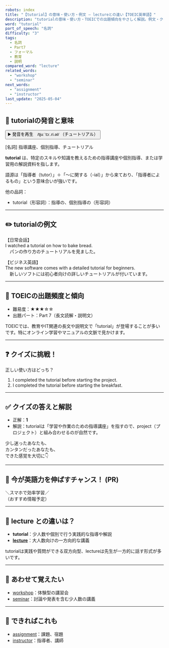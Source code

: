 ```yaml
---
robots: index
title: "【tutorial】の意味・使い方・例文 ― lectureとの違い【TOEIC英単語】"
description: "tutorialの意味・使い方・TOEICでの出題傾向をやさしく解説。例文・クイズ付きでlectureとの違いもわかりやすく学べます。"
word: "tutorial"
part_of_speech: "名詞"
difficulty: "3"
tags:
  - 名詞
  - Part7
  - フォーマル
  - 教育
  - 説明
compared_word: "lecture"
related_words:
  - "workshop"
  - "seminar"
next_words:
  - "assignment"
  - "instructor"
last_update: "2025-05-04"
---
```


## 🔰 tutorialの発音と意味

<button class="play-audio" onclick="playTTS('tutorial')">
  <span class="play-audio-main">
    ▶️ 発音を再生　/tjuːˈtɔː.ri.əl/
  </span>
  <span class="play-audio-sub">
    （チュートリアル）
  </span>
</button>

[名詞] 指導講座、個別指導、チュートリアル

**tutorial** は、特定のスキルや知識を教えるための指導講座や個別指導、または学習用の解説資料を指します。

語源は「指導者（tutor）」＋「～に関する（-ial）」から来ており、「指導者によるもの」という意味合いが強いです。

他の品詞：  
- tutorial（形容詞）：指導の、個別指導の（形容詞）

---

## ✏️ tutorialの例文

【日常会話】  
I watched a tutorial on how to bake bread.  
　パンの作り方のチュートリアルを見ました。

【ビジネス英語】  
The new software comes with a detailed tutorial for beginners.  
　新しいソフトには初心者向けの詳しいチュートリアルが付いています。

---

## 🎯 TOEICの出題頻度と傾向

- 難易度：★★★☆☆
- 出題パート：Part 7（長文読解・説明文）

TOEICでは、教育やIT関連の長文や説明文で「tutorial」が登場することが多いです。特にオンライン学習やマニュアルの文脈で見かけます。

---

## ❓ クイズに挑戦！

正しい使い方はどっち？

1. I completed the tutorial before starting the project.  
2. I completed the tutorial before starting the breakfast.

---

## ✅ クイズの答えと解説

- 正解：**1**
- 解説：tutorialは「学習や作業のための指導講座」を指すので、project（プロジェクト）と組み合わせるのが自然です。

少し迷ったあなたも、  
カンタンだったあなたも、  
できた感覚を大切に👇️

---

## 🚀 今が英語力を伸ばすチャンス！ (PR)

<div class="info-center">
＼スマホで効率学習／<br>  
（おすすめ情報予定）
</div>

---

## 🤔  lecture との違いは？

- **tutorial**：少人数や個別で行う実践的な指導や解説
- **[lecture](/word/lecture)**：大人数向けの一方向的な講義

tutorialは実践や質問ができる双方向型、lectureは先生が一方的に話す形式が多いです。

---

## 🧩 あわせて覚えたい

- [workshop](/word/workshop)：体験型の講習会
- [seminar](/word/seminar)：討論や発表を含む少人数の講義

---

## 📖 できればこれも

- [assignment](/word/assignment)：課題、宿題
- [instructor](/word/instructor)：指導者、講師

<!-- cvid: aid13_bid05 -->
